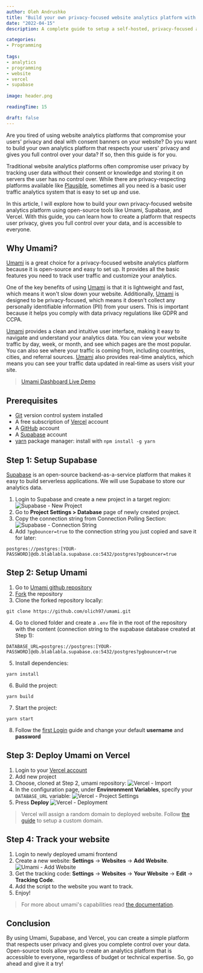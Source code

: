```yaml
---
author: Oleh Andrushko
title: "Build your own privacy-focused website analytics platform with Umami, Supabase, and Vercel"
date: "2022-04-15"
description: A complete guide to setup a self-hosted, privacy-focused alternative to Google Analytics platform for free. Umami is a simple, fast, privacy-focused alternative to Google Analytics. Supabase is an open source Firebase alternative database. Vercel is the platform for develop, preview and ship frontend applications. All mixed toghether is nice and simple solution for tracking your personal websites usage.

categories: 
- Programming
  
tags: 
- analytics
- programming
- website
- vercel
- supabase
  
image: header.png

readingTime: 15

draft: false
---
```

Are you tired of using website analytics platforms that compromise your users' privacy and deal with consent banners on your website? Do you want to build your own analytics platform that respects your users' privacy and gives you full control over your data? If so, then this guide is for you.

Traditional website analytics platforms often compromise user privacy by tracking user data without their consent or knowledge and storing it on servers the user has no control over. While there are privacy-respecting platforms available like [Plausible](https://plausible.io/), sometimes all you need is a basic user traffic analytics system that is easy to set up and use.

In this article, I will explore how to build your own privacy-focused website analytics platform using open-source tools like Umami, Supabase, and Vercel. With this guide, you can learn how to create a platform that respects user privacy, gives you full control over your data, and is accessible to everyone.

## Why Umami?
[Umami](https://umami.is/) is a great choice for a privacy-focused website analytics platform because it is open-source and easy to set up. It provides all the basic features you need to track user traffic and customize your analytics. 

One of the key benefits of using [Umami](https://umami.is/) is that it is lightweight and fast, which means it won't slow down your website. Additionally, [Umami](https://umami.is/) is designed to be privacy-focused, which means it doesn't collect any personally identifiable information (PII) from your users. This is important because it helps you comply with data privacy regulations like GDPR and CCPA.

[Umami](https://umami.is/) provides a clean and intuitive user interface, making it easy to navigate and understand your analytics data. You can view your website traffic by day, week, or month, and see which pages are the most popular. You can also see where your traffic is coming from, including countries, cities, and referral sources. [Umami](https://umami.is/) also provides real-time analytics, which means you can see your traffic data updated in real-time as users visit your site.

> [Umami Dashboard Live Demo](https://analytics.umami.is/share/LGazGOecbDtaIwDr/umami.is)

## Prerequisites
- [Git](https://git-scm.com/) version control system installed
- A free subscription of [Vercel](https://vercel.com/signup) account
- A [GitHub](https://github.com/signup) account
- A [Supabase](https://supabase.com/) account
- [yarn](https://yarnpkg.com/) package manager: install with `npm install -g yarn`

## Step 1: Setup Supabase
[Supabase](https://supabase.com/) is an open-source backend-as-a-service platform that makes it easy to build serverless applications. We will use Supabase to store our analytics data. 

1. Login to Supabase and create a new project in a target region:
   ![Supabase - New Project](supa_db_new.png) 
2. Go to **Project Settings > Database** page of newly created project.
3. Copy the connection string from Connection Polling Section:
   ![Supabase - Connection String](supa_conn.png) 
4. Add `?pgbouncer=true` to the connection string you just copied and save it for later: 
```
postgres://postgres:[YOUR-PASSWORD]@db.blablabla.supabase.co:5432/postgres?pgbouncer=true
```

## Step 2: Setup Umami
1. Go to [Umami github repository](https://github.com/umami-software/umami)
2. [Fork](https://docs.github.com/en/get-started/quickstart/fork-a-repo) the repository
3. Clone the forked repository locally:
```shell
git clone https://github.com/olich97/umami.git
```
4. Go to cloned folder and create a `.env` file in the root of the repository with the content (connection string to the supabase database created at Step 1):
```
DATABASE_URL=postgres://postgres:[YOUR-PASSWORD]@db.blablabla.supabase.co:5432/postgres?pgbouncer=true
```
5. Install dependencies:
```shell
yarn install
```
6. Build the project:
```shell
yarn build
```
7. Start the project:
```
yarn start
```
8. Follow the [first Login](https://umami.is/docs/login) guide and change your default **username** and **password**

## Step 3: Deploy Umami on Vercel

1. Login to your [Vercel account](https://vercel.com/)
2. Add new project
3. Choose, cloned at Step 2, umami repository:
   ![Vercel - Import](git_import.png) 
4. In the configuration page, under **Envinronment Variables**, specify your `DATABASE_URL` variable: 
   ![Vercel - Project Settings](vercel_settings.png) 
5. Press **Deploy**
   ![Vercel - Deployment](success_deploy.png) 

> Vercel will assign a random domain to deployed website. Follow [the guide](https://vercel.com/docs/concepts/projects/domains/add-a-domain) to setup a custom domain.

## Step 4: Track your website

1. Login to newly deployed umami frontend
2. Create a new website: **Settings** -> **Websites** -> **Add Website**.
   ![Umami - Add Website](create_website.png)
3. Get the tracking code: **Settings** -> **Websites** -> **Your Website** -> **Edit** -> **Tracking Code**.
4. Add the script to the website you want to track.
5. Enjoy!

> For more about umami's capabilities read [the documentation](https://umami.is/docs/getting-started).

## Conclusion
By using Umami, Supabase, and Vercel, you can create a simple platform that respects user privacy and gives you complete control over your data. Open-source tools allow you to create an analytics platform that is accessible to everyone, regardless of budget or technical expertise. So, go ahead and give it a try!